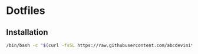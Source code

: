 # Dotfiles

## Installation

```bash
/bin/bash -c "$(curl -fsSL https://raw.githubusercontent.com/abcdevinitely/dotfiles/refs/heads/main/install.sh)"
```
